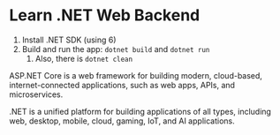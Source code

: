 # Learn .NET Web Backend

1. Install .NET SDK (using 6)
2. Build and run the app: `dotnet build` and `dotnet run`
   1. Also, there is `dotnet clean`

ASP.NET Core is a web framework for building modern, cloud-based, internet-connected applications, such as web apps, APIs, and microservices.

.NET is a unified platform for building applications of all types, including web, desktop, mobile, cloud, gaming, IoT, and AI applications.
